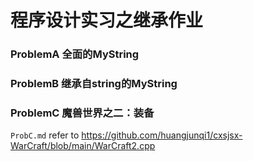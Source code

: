 # 程序设计实习之继承作业
### ProblemA 全面的MyString
### ProblemB 继承自string的MyString
### ProblemC 魔兽世界之二：装备
`ProbC.md`
refer to https://github.com/huangjunqi1/cxsjsx-WarCraft/blob/main/WarCraft2.cpp